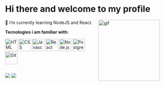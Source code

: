 # Hi there and welcome to my profile

<img align='right' alt='gif'  width='200' src='https://images-wixmp-ed30a86b8c4ca887773594c2.wixmp.com/f/9f1007cf-98b5-48b3-9a46-cace7d3bd8d3/d59bmpc-4dc143f6-03b3-4655-a75a-a3913d1a667d.gif?token=eyJ0eXAiOiJKV1QiLCJhbGciOiJIUzI1NiJ9.eyJzdWIiOiJ1cm46YXBwOjdlMGQxODg5ODIyNjQzNzNhNWYwZDQxNWVhMGQyNmUwIiwiaXNzIjoidXJuOmFwcDo3ZTBkMTg4OTgyMjY0MzczYTVmMGQ0MTVlYTBkMjZlMCIsIm9iaiI6W1t7InBhdGgiOiJcL2ZcLzlmMTAwN2NmLTk4YjUtNDhiMy05YTQ2LWNhY2U3ZDNiZDhkM1wvZDU5Ym1wYy00ZGMxNDNmNi0wM2IzLTQ2NTUtYTc1YS1hMzkxM2QxYTY2N2QuZ2lmIn1dXSwiYXVkIjpbInVybjpzZXJ2aWNlOmZpbGUuZG93bmxvYWQiXX0.8xCGJ8ewr2j5R66gLXb1o8x84xkhe9Jz0GQAiQ4_jSk'>

:seedling:  I’m currently learning NodeJS and React.

**Tecnologies i am familiar with:**
<div>
  <img alt='HTML' width='40' src='https://cdn.jsdelivr.net/gh/devicons/devicon/icons/html5/html5-original.svg'>
  <img alt='CSS' width='40' src='https://cdn.jsdelivr.net/gh/devicons/devicon/icons/css3/css3-original.svg'>
  <img alt='Javascript' width='40' src='https://cdn.jsdelivr.net/gh/devicons/devicon/icons/javascript/javascript-original.svg'>
  <img alt='React' width='40' src='https://cdn.jsdelivr.net/gh/devicons/devicon/icons/react/react-original.svg'>
  <img alt='Node.js' width='40' src='https://cdn.jsdelivr.net/gh/devicons/devicon/icons/nodejs/nodejs-original.svg'>
  <img alt='PostgreSQL' width='40' src='https://cdn.jsdelivr.net/gh/devicons/devicon/icons/postgresql/postgresql-original.svg'>
  <img alt='Git' width='40' src='https://cdn.jsdelivr.net/gh/devicons/devicon/icons/git/git-original.svg'>
</div>

##
<div>
  <a href='mailto:marb.schuler@gmail.com' target='_blank'><img src='https://img.shields.io/badge/Gmail-D14836?style=for-the-badge&logo=gmail&logoColor=white'></a>
  <a href='https://www.linkedin.com/in/marcobschuler/' target='_blank'><img src='https://img.shields.io/badge/-LinkedIn-%230077B5?style=for-the-badge&logo=linkedin&logoColor=white'></a>
</div>
